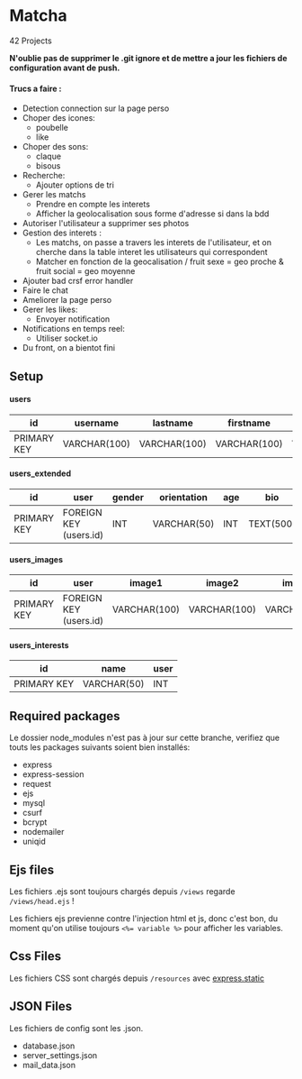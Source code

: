 # Matcha
42 Projects

**N'oublie pas de supprimer le .git ignore et de mettre a jour les fichiers de configuration avant de push.**

#### Trucs a faire :

- Detection connection sur la page perso
- Choper des icones:
    - poubelle
    - like
- Choper des sons:
    - claque
    - bisous
- Recherche:
    - Ajouter options de tri
- Gerer les matchs
    - Prendre en compte les interets
    - Afficher la geolocalisation sous forme d'adresse si dans la bdd
- Autoriser l'utilisateur a supprimer ses photos
- Gestion des interets :
    - Les matchs, on passe a travers les interets de l'utilisateur, et on cherche dans la table interet les utilisateurs qui correspondent
    - Matcher en fonction de la geocalisation / fruit sexe = geo proche & fruit social = geo moyenne
- Ajouter bad crsf error handler
- Faire le chat
- Ameliorer la page perso
- Gerer les likes:
    - Envoyer notification
- Notifications en temps reel:
    - Utiliser socket.io
- Du front, on a bientot fini

## Setup

#### users

id  | username | lastname | firstname | email | status | fruit | password
--- | -------- | -------- | --------- | ----- | ------ | ----- | --------
PRIMARY KEY | VARCHAR(100) | VARCHAR(100) | VARCHAR(100) | VARCHAR(255) | VARCHAR(100) | VARCHAR(20) | VARCHAR(255)

#### users_extended

id  | user | gender | orientation | age | bio | interests | lat | lng
--- | ---- | ------ | ----------- | --- | --- | --------- | --- | ---
PRIMARY KEY | FOREIGN KEY (users.id) | INT | VARCHAR(50) | INT | TEXT(500) | VARCHAR(255) | VARCHAR(20) | VARCHAR(20)

#### users_images

id  | user | image1 | image2 | image3 | image4 | image5
--- | ---- | ------ | ------ | ------ | ------ | ------
PRIMARY KEY | FOREIGN KEY (users.id) | VARCHAR(100) | VARCHAR(100) | VARCHAR(100) | VARCHAR(100) | VARCHAR(100)

#### users_interests

id  | name | user
--- | ---- | -----
PRIMARY KEY | VARCHAR(50) | INT

## Required packages

Le dossier node_modules n'est pas à jour sur cette branche, verifiez que touts les packages suivants soient bien installés:
- express
- express-session
- request
- ejs
- mysql
- csurf
- bcrypt
- nodemailer
- uniqid

## Ejs files

Les fichiers .ejs sont toujours chargés depuis `/views` regarde `/views/head.ejs` !

Les fichiers ejs previenne contre l'injection html et js, donc c'est bon, du moment qu'on utilise toujours `<%= variable %>`
pour afficher les variables.

## Css Files

Les fichiers CSS sont chargés depuis `/resources` avec [express.static](https://expressjs.com/en/starter/static-files.html)

## JSON Files

Les fichiers de config sont les .json.

 - database.json
 - server_settings.json
 - mail_data.json
